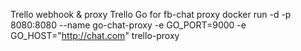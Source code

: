 Trello webhook &amp; proxy
Trello Go for fb-chat proxy
docker run -d -p 8080:8080 --name go-chat-proxy -e GO_PORT=9000 -e GO_HOST="http://chat.com" trello-proxy
